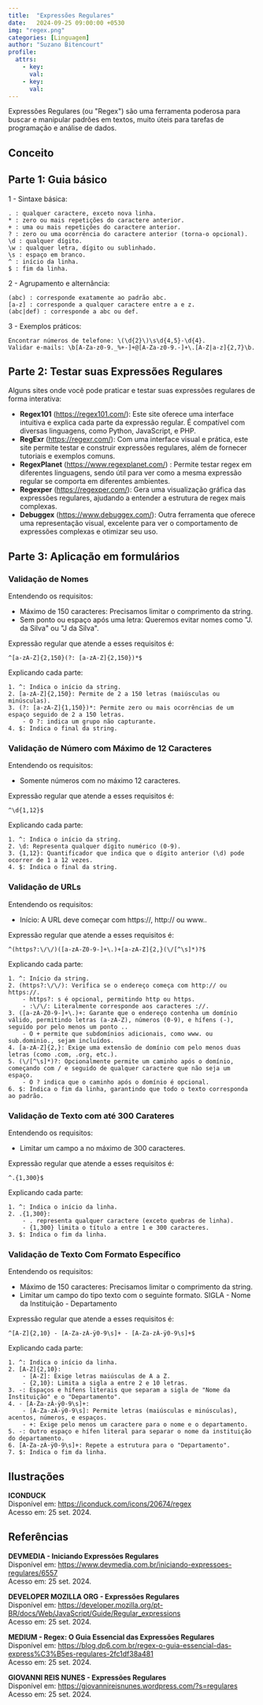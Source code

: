 ```yaml
---
title:  "Expressões Regulares"
date:   2024-09-25 09:00:00 +0530
img: "regex.png"
categories: [Linguagem]
author: "Suzano Bitencourt"
profile:
  attrs:
    - key: 
      val: 
    - key: 
      val: 
---
```


Expressões Regulares (ou "Regex") são uma ferramenta poderosa para buscar e manipular padrões em textos, muito úteis para tarefas de programação e análise de dados.

<!--more-->

## Conceito


## Parte 1: Guia básico

1 - Sintaxe básica:
```
. : qualquer caractere, exceto nova linha.
* : zero ou mais repetições do caractere anterior.
+ : uma ou mais repetições do caractere anterior.
? : zero ou uma ocorrência do caractere anterior (torna-o opcional).
\d : qualquer dígito.
\w : qualquer letra, dígito ou sublinhado.
\s : espaço em branco.
^ : início da linha.
$ : fim da linha.
```

2 - Agrupamento e alternância:
```
(abc) : corresponde exatamente ao padrão abc.
[a-z] : corresponde a qualquer caractere entre a e z.
(abc|def) : corresponde a abc ou def.
```

3 - Exemplos práticos:
```
Encontrar números de telefone: \(\d{2}\)\s\d{4,5}-\d{4}.
Validar e-mails: \b[A-Za-z0-9._%+-]+@[A-Za-z0-9.-]+\.[A-Z|a-z]{2,7}\b.
```

## Parte 2: Testar suas Expressões Regulares


Alguns sites onde você pode praticar e testar suas expressões regulares de forma interativa:
- **Regex101** (<https://regex101.com/>): Este site oferece uma interface intuitiva e explica cada parte da expressão regular. É compatível com diversas linguagens, como Python, JavaScript, e PHP.
- **RegExr** (<https://regexr.com/>): Com uma interface visual e prática, este site permite testar e construir expressões regulares, além de fornecer tutoriais e exemplos comuns.
- **RegexPlanet** (<https://www.regexplanet.com/>) : Permite testar regex em diferentes linguagens, sendo útil para ver como a mesma expressão regular se comporta em diferentes ambientes.
- **Regexper** (<https://regexper.com/>): Gera uma visualização gráfica das expressões regulares, ajudando a entender a estrutura de regex mais complexas.
- **Debuggex** (<https://www.debuggex.com/>): Outra ferramenta que oferece uma representação visual, excelente para ver o comportamento de expressões complexas e otimizar seu uso.

## Parte 3: Aplicação em formulários

### Validação de Nomes

Entendendo os requisitos:
- Máximo de 150 caracteres: Precisamos limitar o comprimento da string.
- Sem ponto ou espaço após uma letra: Queremos evitar nomes como "J. da Silva" ou "J da Silva".

Expressão regular que atende a esses requisitos é:
```
^[a-zA-Z]{2,150}(?: [a-zA-Z]{2,150})*$
```

Explicando cada parte:
```
1. ^: Indica o início da string.
2. [a-zA-Z]{2,150}: Permite de 2 a 150 letras (maiúsculas ou minúsculas).
3. (?: [a-zA-Z]{1,150})*: Permite zero ou mais ocorrências de um espaço seguido de 2 a 150 letras.
    - O ?: indica um grupo não capturante.
4. $: Indica o final da string.
```

### Validação de Número com Máximo de 12 Caracteres

Entendendo os requisitos:
- Somente números com no máximo 12 caracteres.

Expressão regular que atende a esses requisitos é:
```
^\d{1,12}$
```

Explicando cada parte:
```
1. ^: Indica o início da string.
2. \d: Representa qualquer dígito numérico (0-9).
3. {1,12}: Quantificador que indica que o dígito anterior (\d) pode ocorrer de 1 a 12 vezes.
4. $: Indica o final da string.
```

### Validação de URLs

Entendendo os requisitos:
- Início: A URL deve começar com https://, http:// ou www..

Expressão regular que atende a esses requisitos é:
```
^(https?:\/\/)([a-zA-Z0-9-]+\.)+[a-zA-Z]{2,}(\/[^\s]*)?$
```

Explicando cada parte:
```
1. ^: Início da string.
2. (https?:\/\/): Verifica se o endereço começa com http:// ou https://.
    - https?: s é opcional, permitindo http ou https.
    - :\/\/: Literalmente corresponde aos caracteres ://.
3. ([a-zA-Z0-9-]+\.)+: Garante que o endereço contenha um domínio válido, permitindo letras (a-zA-Z), números (0-9), e hífens (-), seguido por pelo menos um ponto ..
    - O + permite que subdomínios adicionais, como www. ou sub.dominio., sejam incluídos.
4. [a-zA-Z]{2,}: Exige uma extensão de domínio com pelo menos duas letras (como .com, .org, etc.).
5. (\/[^\s]*)?: Opcionalmente permite um caminho após o domínio, começando com / e seguido de qualquer caractere que não seja um espaço.
    - O ? indica que o caminho após o domínio é opcional.
6. $: Indica o fim da linha, garantindo que todo o texto corresponda ao padrão.
```

### Validação de Texto com até 300 Carateres

Entendendo os requisitos:
- Limitar um campo a no máximo de 300 caracteres.

Expressão regular que atende a esses requisitos é:
```
^.{1,300}$
```

Explicando cada parte:
```
1. ^: Indica o início da linha.
2. .{1,300}:
    - . representa qualquer caractere (exceto quebras de linha).
    - {1,300} limita o título a entre 1 e 300 caracteres.
3. $: Indica o fim da linha.
```

### Validação de Texto Com Formato Específico

Entendendo os requisitos:
- Máximo de 150 caracteres: Precisamos limitar o comprimento da string.
- Limitar um campo do tipo texto com o seguinte formato. SIGLA - Nome da Instituição - Departamento

Expressão regular que atende a esses requisitos é:
```
^[A-Z]{2,10} - [A-Za-zÀ-ÿ0-9\s]+ - [A-Za-zÀ-ÿ0-9\s]+$
```

Explicando cada parte:
```
1. ^: Indica o início da linha.
2. [A-Z]{2,10}:
    - [A-Z]: Exige letras maiúsculas de A a Z.
    - {2,10}: Limita a sigla a entre 2 e 10 letras.
3. -: Espaços e hífens literais que separam a sigla de "Nome da Instituição" e o "Departamento".
4. - [A-Za-zÀ-ÿ0-9\s]+:
    - [A-Za-zÀ-ÿ0-9\s]: Permite letras (maiúsculas e minúsculas), acentos, números, e espaços.
    - +: Exige pelo menos um caractere para o nome e o departamento.
5. -: Outro espaço e hífen literal para separar o nome da instituição do departamento.
6. [A-Za-zÀ-ÿ0-9\s]+: Repete a estrutura para o "Departamento".
7. $: Indica o fim da linha.
```

## Ilustrações

**ICONDUCK**  
Disponível em: <https://iconduck.com/icons/20674/regex>  
Acesso em: 25 set. 2024.

## Referências

**DEVMEDIA - Iniciando Expressões Regulares**  
Disponível em: <https://www.devmedia.com.br/iniciando-expressoes-regulares/6557>  
Acesso em: 25 set. 2024.

**DEVELOPER MOZILLA ORG - Expressões Regulares**  
Disponível em: <https://developer.mozilla.org/pt-BR/docs/Web/JavaScript/Guide/Regular_expressions>  
Acesso em: 25 set. 2024.

**MEDIUM - Regex: O Guia Essencial das Expressões Regulares**  
Disponível em: <https://blog.dp6.com.br/regex-o-guia-essencial-das-express%C3%B5es-regulares-2fc1df38a481>  
Acesso em: 25 set. 2024.

**GIOVANNI REIS NUNES - Expressões Regulares**  
Disponível em: <https://giovannireisnunes.wordpress.com/?s=regulares>  
Acesso em: 25 set. 2024.